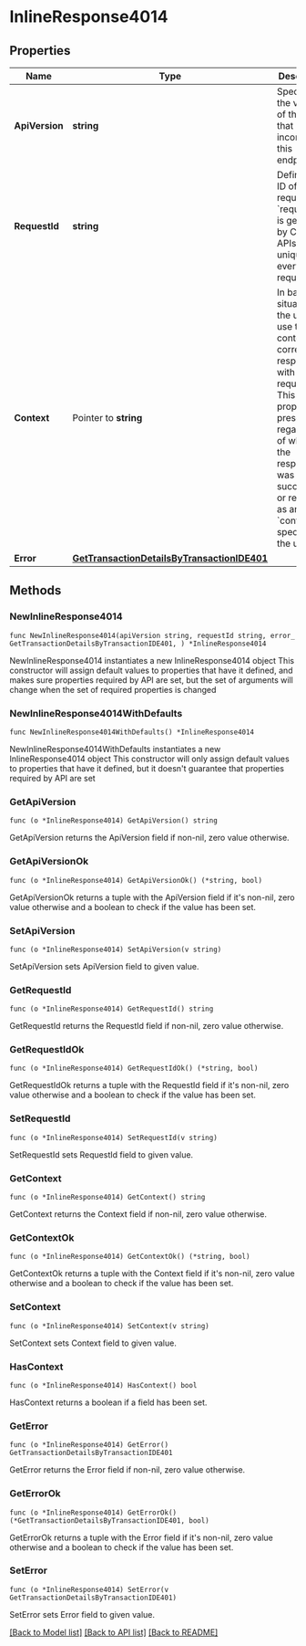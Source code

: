 # InlineResponse4014

## Properties

Name | Type | Description | Notes
------------ | ------------- | ------------- | -------------
**ApiVersion** | **string** | Specifies the version of the API that incorporates this endpoint. | 
**RequestId** | **string** | Defines the ID of the request. The &#x60;requestId&#x60; is generated by Crypto APIs and it&#39;s unique for every request. | 
**Context** | Pointer to **string** | In batch situations the user can use the context to correlate responses with requests. This property is present regardless of whether the response was successful or returned as an error. &#x60;context&#x60; is specified by the user. | [optional] 
**Error** | [**GetTransactionDetailsByTransactionIDE401**](GetTransactionDetailsByTransactionIDE401.md) |  | 

## Methods

### NewInlineResponse4014

`func NewInlineResponse4014(apiVersion string, requestId string, error_ GetTransactionDetailsByTransactionIDE401, ) *InlineResponse4014`

NewInlineResponse4014 instantiates a new InlineResponse4014 object
This constructor will assign default values to properties that have it defined,
and makes sure properties required by API are set, but the set of arguments
will change when the set of required properties is changed

### NewInlineResponse4014WithDefaults

`func NewInlineResponse4014WithDefaults() *InlineResponse4014`

NewInlineResponse4014WithDefaults instantiates a new InlineResponse4014 object
This constructor will only assign default values to properties that have it defined,
but it doesn't guarantee that properties required by API are set

### GetApiVersion

`func (o *InlineResponse4014) GetApiVersion() string`

GetApiVersion returns the ApiVersion field if non-nil, zero value otherwise.

### GetApiVersionOk

`func (o *InlineResponse4014) GetApiVersionOk() (*string, bool)`

GetApiVersionOk returns a tuple with the ApiVersion field if it's non-nil, zero value otherwise
and a boolean to check if the value has been set.

### SetApiVersion

`func (o *InlineResponse4014) SetApiVersion(v string)`

SetApiVersion sets ApiVersion field to given value.


### GetRequestId

`func (o *InlineResponse4014) GetRequestId() string`

GetRequestId returns the RequestId field if non-nil, zero value otherwise.

### GetRequestIdOk

`func (o *InlineResponse4014) GetRequestIdOk() (*string, bool)`

GetRequestIdOk returns a tuple with the RequestId field if it's non-nil, zero value otherwise
and a boolean to check if the value has been set.

### SetRequestId

`func (o *InlineResponse4014) SetRequestId(v string)`

SetRequestId sets RequestId field to given value.


### GetContext

`func (o *InlineResponse4014) GetContext() string`

GetContext returns the Context field if non-nil, zero value otherwise.

### GetContextOk

`func (o *InlineResponse4014) GetContextOk() (*string, bool)`

GetContextOk returns a tuple with the Context field if it's non-nil, zero value otherwise
and a boolean to check if the value has been set.

### SetContext

`func (o *InlineResponse4014) SetContext(v string)`

SetContext sets Context field to given value.

### HasContext

`func (o *InlineResponse4014) HasContext() bool`

HasContext returns a boolean if a field has been set.

### GetError

`func (o *InlineResponse4014) GetError() GetTransactionDetailsByTransactionIDE401`

GetError returns the Error field if non-nil, zero value otherwise.

### GetErrorOk

`func (o *InlineResponse4014) GetErrorOk() (*GetTransactionDetailsByTransactionIDE401, bool)`

GetErrorOk returns a tuple with the Error field if it's non-nil, zero value otherwise
and a boolean to check if the value has been set.

### SetError

`func (o *InlineResponse4014) SetError(v GetTransactionDetailsByTransactionIDE401)`

SetError sets Error field to given value.



[[Back to Model list]](../README.md#documentation-for-models) [[Back to API list]](../README.md#documentation-for-api-endpoints) [[Back to README]](../README.md)


